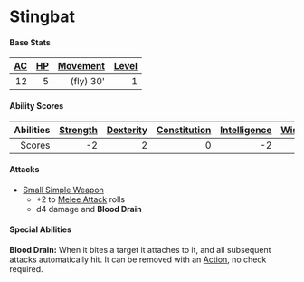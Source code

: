 # Stingbat

#### Base Stats

| [AC](../../../Player%20Characters/Derived%20Statistics/Armor%20Class.md) | [HP](../../../Player%20Characters/Derived%20Statistics/Health%20Points.md) | [Movement](../../../Game%20Procedures/Movement.md) | [Level](../../../Player%20Characters/Derived%20Statistics/Level.md) |
| -----------------------------------------------------------------------: | -------------------------------------------------------------------------: | -------------------------------------------------: | ------------------------------------------------------------------: |
|                                                                       12 |                                                                          5 |                                          (fly) 30' |                                                                   1 |
#### Ability Scores

| Abilities | [Strength](../../../Player%20Characters/Chosen%20Statistics/Strength.md) | [Dexterity](../../../Player%20Characters/Chosen%20Statistics/Dexterity.md) | [Constitution](../../../Player%20Characters/Chosen%20Statistics/Constitution.md) | [Intelligence](../../../Player%20Characters/Chosen%20Statistics/Intelligence.md) | [Wisdom](../../../Player%20Characters/Chosen%20Statistics/Wisdom.md)<br> | [Charisma](../../../Player%20Characters/Chosen%20Statistics/Charisma.md)<br> |
| --------: | -----------------------------------------------------------------------: | -------------------------------------------------------------------------: | -------------------------------------------------------------------------------: | -------------------------------------------------------------------------------: | -----------------------------------------------------------------------: | ---------------------------------------------------------------------------: |
|    Scores |                                                                       -2 |                                                                          2 |                                                                                0 |                                                                               -2 |                                                                        0 |                                                                           -2 |
#### Attacks
- [Small Simple Weapon](../../../Items/Individual%20Item%20Cards/Weapons/Melee%20Weapons/Small%20Simple%20Weapon.md) 
	- +2 to [Melee Attack](../../../Game%20Procedures/Melee%20Attack.md) rolls
	- d4 damage and **Blood Drain**
#### Special Abilities
**Blood Drain:** When it bites a target it attaches to it, and all subsequent attacks automatically hit. It can be removed with an [Action](../../../Game%20Procedures/Action.md), no check required.